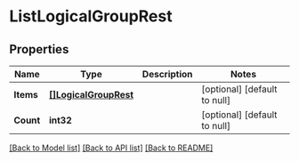 # ListLogicalGroupRest

## Properties
Name | Type | Description | Notes
------------ | ------------- | ------------- | -------------
**Items** | [**[]LogicalGroupRest**](LogicalGroupRest.md) |  | [optional] [default to null]
**Count** | **int32** |  | [optional] [default to null]

[[Back to Model list]](../README.md#documentation-for-models) [[Back to API list]](../README.md#documentation-for-api-endpoints) [[Back to README]](../README.md)

